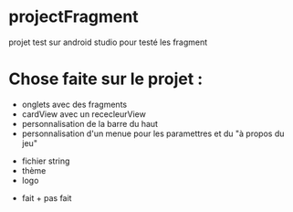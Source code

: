 # projectFragment
projet test sur android studio pour testé les fragment


# Chose faite sur le projet :

- onglets avec des fragments
- cardView avec un rececleurView
- personnalisation de la barre du haut
- personnalisation d'un menue pour les paramettres et du "à propos du jeu"
+ fichier string
+ thème
+ logo

- fait + pas fait
